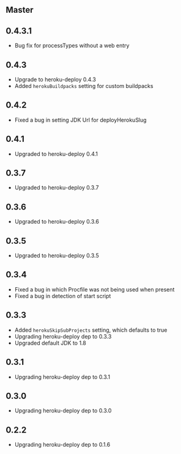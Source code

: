 ## Master

## 0.4.3.1

*  Bug fix for processTypes without a web entry

## 0.4.3

*  Upgrade to heroku-deploy 0.4.3
*  Added `herokuBuildpacks` setting for custom buildpacks

## 0.4.2

*  Fixed a bug in setting JDK Url for deployHerokuSlug

## 0.4.1

*  Upgraded to heroku-deploy 0.4.1

## 0.3.7

*  Upgraded to heroku-deploy 0.3.7

## 0.3.6

*  Upgraded to heroku-deploy 0.3.6

## 0.3.5

*  Upgraded to heroku-deploy 0.3.5

## 0.3.4

*  Fixed a bug in which Procfile was not being used when present
*  Fixed a bug in detection of start script

## 0.3.3

*  Added `herokuSkipSubProjects` setting, which defaults to true
*  Upgrading heroku-deploy dep to 0.3.3
*  Upgraded default JDK to 1.8

## 0.3.1

*  Upgrading heroku-deploy dep to 0.3.1

## 0.3.0

*  Upgrading heroku-deploy dep to 0.3.0

## 0.2.2

*  Upgrading heroku-deploy dep to 0.1.6

